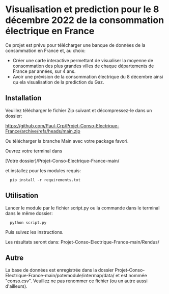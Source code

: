 # Visualisation et prediction pour le 8 décembre 2022 de la consommation électrique en France

Ce projet est prévu pour télécharger une banque de données de la consommation en France et, au choix:
- Créer une carte interactive permettant de visualiser la moyenne de consommation des plus grandes villes de chaque départements de France par années, sur 4 ans.
- Avoir une prévision de la consommation électrique du 8 décembre ainsi qu ela visualisation de la prediction du Gaz.

## Installation

Veuillez télécharger le fichier Zip suivant et décompressez-le dans un dossier:


  https://github.com/Paul-Crp/Projet-Conso-Electrique-France/archive/refs/heads/main.zip


Ou télécharger la branche Main avec votre package favori.

Ouvrez votre terminal dans 

  [Votre dossier]/Projet-Conso-Electrique-France-main/
  
et installez pour les modules requis:  

```
  pip install -r requirements.txt
```  

## Utilisation

Lancer le module par le fichier script.py ou la commande dans le terminal dans le même dossier:

```
  python script.py
``` 

Puis suivez les instructions.

Les résultats seront dans: Projet-Conso-Electrique-France-main/Rendus/

## Autre

La base de données est enregistrée dans la dossier Projet-Conso-Electrique-France-main/potemodule/intermap/data/ et est nommée "conso.csv".
Veuillez ne pas renommer ce fichier (ou un autre aussi d'ailleurs).
